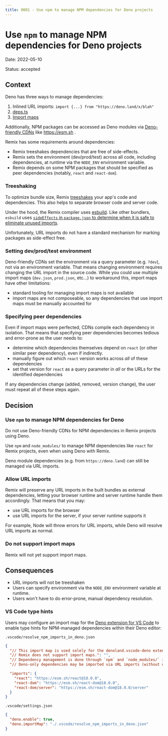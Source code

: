 ```yaml
---
title: 0001 - Use npm to manage NPM dependencies for Deno projects
---
```


# Use `npm` to manage NPM dependencies for Deno projects

Date: 2022-05-10

Status: accepted

## Context

Deno has three ways to manage dependencies:

1. Inlined URL imports: `import {...} from "https://deno.land/x/blah"`
2. [deps.ts](https://deno.land/manual/examples/manage_dependencies)
3. [Import maps](https://deno.land/manual/linking_to_external_code/import_maps)

Additionally, NPM packages can be accessed as Deno modules via [Deno-friendly CDNs](https://deno.land/manual/node/cdns#deno-friendly-cdns) like https://esm.sh .

Remix has some requirements around dependencies:

- Remix treeshakes dependencies that are free of side-effects.
- Remix sets the environment (dev/prod/test) across all code, including dependencies, at runtime via the `NODE_ENV` environment variable.
- Remix depends on some NPM packages that should be specified as peer dependencies (notably, `react` and `react-dom`).

### Treeshaking

To optimize bundle size, Remix [treeshakes](https://esbuild.github.io/api/#tree-shaking) your app's code and dependencies.
This also helps to separate browser code and server code.

Under the hood, the Remix compiler uses [esbuild](https://esbuild.github.io).
Like other bundlers, `esbuild` uses [`sideEffects` in `package.json` to determine when it is safe to eliminate unused imports](https://esbuild.github.io/api/#conditionally-injecting-a-file).

Unfortunately, URL imports do not have a standard mechanism for marking packages as side-effect free.

### Setting dev/prod/test environment

Deno-friendly CDNs set the environment via a query parameter (e.g. `?dev`), not via an environment variable.
That means changing environment requires changing the URL import in the source code.
While you could use multiple import maps (`dev.json`, `prod.json`, etc...) to workaround this, import maps have other limitations:

- standard tooling for managing import maps is not available
- import maps are not composeable, so any dependencies that use import maps must be manually accounted for

### Specifying peer dependencies

Even if import maps were perfected, CDNs compile each dependency in isolation.
That means that specifying peer dependencies becomes tedious and error-prone as the user needs to:

- determine which dependencies themselves depend on `react` (or other similar peer dependency), even if indirectly.
- manually figure out which `react` version works across _all_ of these dependencies
- set that version for `react` as a query parameter in _all_ or the URLs for the identified dependencies

If any dependencies change (added, removed, version change),
the user must repeat all of these steps again.

## Decision

### Use `npm` to manage NPM dependencies for Deno

Do not use Deno-friendly CDNs for NPM dependencies in Remix projects using Deno.

Use `npm` and `node_modules/` to manage NPM dependencies like `react` for Remix projects, even when using Deno with Remix.

Deno module dependencies (e.g. from `https://deno.land`) can still be managed via URL imports.

### Allow URL imports

Remix will preserve any URL imports in the built bundles as external dependencies,
letting your browser runtime and server runtime handle them accordingly.
That means that you may:

- use URL imports for the browser
- use URL imports for the server, if your server runtime supports it

For example, Node will throw errors for URL imports, while Deno will resolve URL imports as normal.

### Do not support import maps

Remix will not yet support import maps.

## Consequences

- URL imports will not be treeshaken
- Users can specify environment via the `NODE_ENV` environment variable at runtime.
- Users won't have to do error-prone, manual dependency resolution.

### VS Code type hints

Users may configure an import map for the [Deno extension for VS Code](denoland.vscode-deno) to enable type hints for NPM-managed dependencies within their Deno editor:

`.vscode/resolve_npm_imports_in_deno.json`

```json
{
  "// This import map is used solely for the denoland.vscode-deno extension.": "",
  "// Remix does not support import maps.": "",
  "// Dependency management is done through `npm` and `node_modules/` instead.": "",
  "// Deno-only dependencies may be imported via URL imports (without using import maps).": "",

  "imports": {
    "react": "https://esm.sh/react@18.0.0",
    "react-dom": "https://esm.sh/react-dom@18.0.0",
    "react-dom/server": "https://esm.sh/react-dom@18.0.0/server"
  }
}
```

`.vscode/settings.json`

```json
{
  "deno.enable": true,
  "deno.importMap": "./.vscode/resolve_npm_imports_in_deno.json"
}
```
